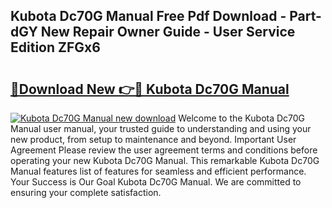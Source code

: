 ## Kubota Dc70G Manual Free Pdf Download - Part-dGY New Repair Owner Guide - User Service Edition ZFGx6

# <h2><a href="http://bc93890.oget.top/?id=Kubota+Dc70G+Manual">🔗Download New 👉🔴 Kubota Dc70G Manual</a></h2>

[![Kubota Dc70G Manual new download](https://i.imgur.com/5g1atiW.png)](http://bc93890.oget.top/?id=Kubota+Dc70G+Manual)
Welcome to the Kubota Dc70G Manual user manual, your trusted guide to understanding and using your new product, from setup to maintenance and beyond. Important User Agreement Please review the user agreement terms and conditions before operating your new Kubota Dc70G Manual. This remarkable Kubota Dc70G Manual features list of features for seamless and efficient performance. Your Success is Our Goal Kubota Dc70G Manual. We are committed to ensuring your complete satisfaction.
